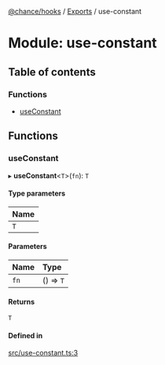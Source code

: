 [@chance/hooks](../README.md) / [Exports](../modules.md) / use-constant

# Module: use-constant

## Table of contents

### Functions

- [useConstant](use_constant.md#useconstant)

## Functions

### useConstant

▸ **useConstant**<`T`\>(`fn`): `T`

#### Type parameters

| Name |
| :------ |
| `T` |

#### Parameters

| Name | Type |
| :------ | :------ |
| `fn` | () => `T` |

#### Returns

`T`

#### Defined in

[src/use-constant.ts:3](https://github.com/chaance/hooks/blob/54553af/src/use-constant.ts#L3)
